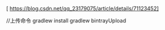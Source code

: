 [ https://blog.csdn.net/qq_23179075/article/details/71123452]

//上传命令
gradlew install
gradlew bintrayUpload